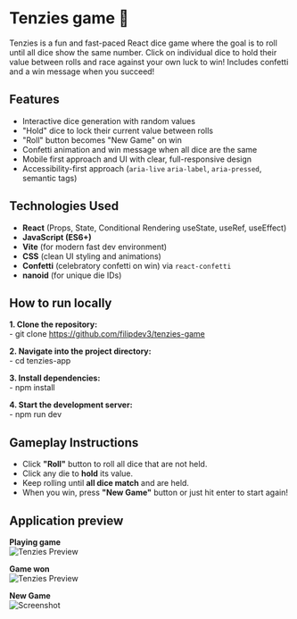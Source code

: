 # Tenzies game 🎲

Tenzies is a fun and fast-paced React dice game where the goal is to roll until all dice show the same number. Click on individual dice to hold their value between rolls and race against your own luck to win! Includes confetti and a win message when you succeed!


## Features

- Interactive dice generation with random values
- "Hold" dice to lock their current value between rolls
- "Roll" button becomes "New Game" on win
- Confetti animation and win message when all dice are the same
- Mobile first approach and UI with clear, full-responsive design
- Accessibility-first approach (`aria-live` `aria-label`, `aria-pressed`, semantic tags)


## Technologies Used

- **React** (Props, State, Conditional Rendering useState, useRef, useEffect)
- **JavaScript (ES6+)**
- **Vite** (for modern fast dev environment)
- **CSS** (clean UI styling and animations)
- **Confetti** (celebratory confetti on win) via `react-confetti`
- **nanoid** (for unique die IDs)


## How to run locally 

**1. Clone the repository:** <br/>
    - git clone https://github.com/filipdev3/tenzies-game

**2. Navigate into the project directory:** <br/>
    - cd tenzies-app

**3. Install dependencies:** <br/>
    - npm install

**4. Start the development server:** <br/>
    - npm run dev 



## Gameplay Instructions

- Click **"Roll"** button to roll all dice that are not held.
- Click any die to **hold** its value.
- Keep rolling until **all dice match** and are held.
- When you win, press **"New Game"** button or just hit enter to start again!


## Application preview

**Playing game**<br/>
![Tenzies Preview](assets/gifs/playing-tenzies.gif)


**Game won** <br/>
![Tenzies Preview](assets/gifs/game-won.gif)


**New Game** <br/>
![Screenshot](assets/gifs/new-game.gif)


